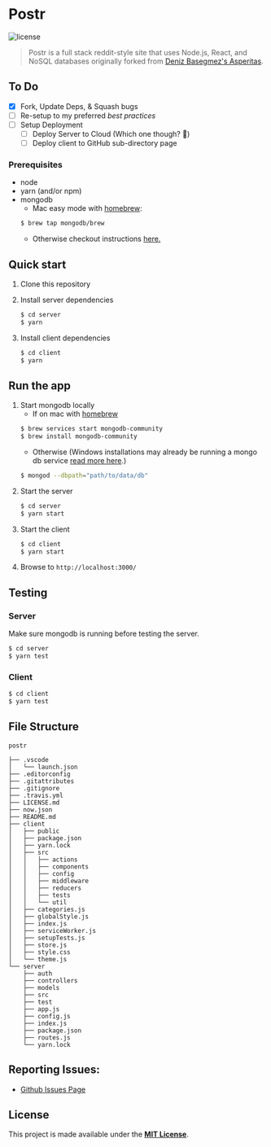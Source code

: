 # Postr

![license](https://img.shields.io/badge/license-MIT-blue.svg)

> Postr is a full stack reddit-style site that uses Node.js, React, and NoSQL databases originally forked from [Deniz Basegmez's Asperitas](https://github.com/d11z/asperitas).

## To Do

- [x] Fork, Update Deps, & Squash bugs
- [ ] Re-setup to my preferred _best practices_
- [ ] Setup Deployment
  - [ ] Deploy Server to Cloud (Which one though? 🤔)
  - [ ] Deploy client to GitHub sub-directory page

### Prerequisites

- node
- yarn (and/or npm)
- mongodb
  - Mac easy mode with [homebrew](https://brew.sh/):<a name="homebrew" id="homebrew" />
  ```bash
  $ brew tap mongodb/brew
  ```
  - Otherwise checkout instructions [here.](https://docs.mongodb.com/manual/administration/install-community/)

## Quick start

1. Clone this repository

2. Install server dependencies
   ```bash
   $ cd server
   $ yarn
   ```
3. Install client dependencies
   ```bash
   $ cd client
   $ yarn
   ```

## Run the app

1. Start mongodb locally
   - If on mac with [homebrew](#homebrew)
   ```bash
   $ brew services start mongodb-community
   $ brew install mongodb-community
   ```
   - Otherwise (Windows installations may already be running a mongo db service [read more here](https://docs.mongodb.com/manual/tutorial/install-mongodb-on-windows/#if-you-installed-mongodb-as-a-windows-service).)
   ```bash
   $ mongod --dbpath="path/to/data/db"
   ```
2. Start the server
   ```bash
   $ cd server
   $ yarn start
   ```
3. Start the client
   ```bash
   $ cd client
   $ yarn start
   ```
4. Browse to `http://localhost:3000/`

## Testing

### Server

Make sure mongodb is running before testing the server.

```bash
$ cd server
$ yarn test
```

### Client

```bash
$ cd client
$ yarn test
```

## File Structure

```
postr

├── .vscode
│	└── launch.json
├── .editorconfig
├── .gitattributes
├── .gitignore
├── .travis.yml
├── LICENSE.md
├── now.json
├── README.md
├── client
│	├── public
│	├── package.json
│	├── yarn.lock
│	├── src
│	│	├── actions
│	│	├── components
│	│	├── config
│	│	├── middleware
│	│	├── reducers
│	│	├── tests
│	│	└── util
│	├── categories.js
│	├── globalStyle.js
│	├── index.js
│	├── serviceWorker.js
│	├── setupTests.js
│	├── store.js
│	├── style.css
│	└── theme.js
└── server
	├── auth
	├── controllers
	├── models
	├── src
	├── test
	├── app.js
	├── config.js
	├── index.js
	├── package.json
	├── routes.js
	└── yarn.lock
```

## Reporting Issues:

- [Github Issues Page](https://github.com/andrewkeithly/postr/issues)

## License

This project is made available under the [**MIT License**](https://github.com/andrewkeithly/postr/blob/master/LICENSE.md).
